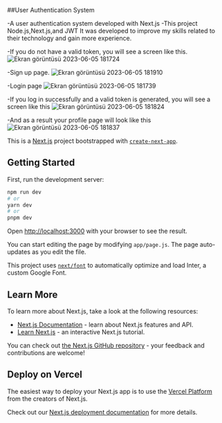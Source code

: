 ##User Authentication System

-A user authentication system developed with Next.js
-This project Node.js,Next.js,and JWT It was developed to improve my skills related to their technology and gain more experience.



-If you do not have a valid token, you will see a screen like this.
![Ekran görüntüsü 2023-06-05 181724](https://github.com/ahmetkfi/user_authentication_system/assets/100486215/247ec0ff-3d52-49e9-a88c-66097e6cdf1a)


-Sign up page.
![Ekran görüntüsü 2023-06-05 181910](https://github.com/ahmetkfi/user_authentication_system/assets/100486215/94a4631d-a318-42f2-bcfd-00ea5ac40a5e)


-Login page
![Ekran görüntüsü 2023-06-05 181739](https://github.com/ahmetkfi/user_authentication_system/assets/100486215/c50270dd-67d4-48fb-8b46-fc6b09aef746)



-If you log in successfully and a valid token is generated, you will see a screen like this
![Ekran görüntüsü 2023-06-05 181824](https://github.com/ahmetkfi/user_authentication_system/assets/100486215/7faec084-cea7-4937-8b8a-ac26529f33c5)



-And as a result your profile page will look like this
![Ekran görüntüsü 2023-06-05 181837](https://github.com/ahmetkfi/user_authentication_system/assets/100486215/7cb5df58-9b84-42ef-b6b2-cb680eeda03b)


This is a [Next.js](https://nextjs.org/) project bootstrapped with [`create-next-app`](https://github.com/vercel/next.js/tree/canary/packages/create-next-app).



## Getting Started

First, run the development server:

```bash
npm run dev
# or
yarn dev
# or
pnpm dev
```

Open [http://localhost:3000](http://localhost:3000) with your browser to see the result.

You can start editing the page by modifying `app/page.js`. The page auto-updates as you edit the file.

This project uses [`next/font`](https://nextjs.org/docs/basic-features/font-optimization) to automatically optimize and load Inter, a custom Google Font.

## Learn More

To learn more about Next.js, take a look at the following resources:

- [Next.js Documentation](https://nextjs.org/docs) - learn about Next.js features and API.
- [Learn Next.js](https://nextjs.org/learn) - an interactive Next.js tutorial.

You can check out [the Next.js GitHub repository](https://github.com/vercel/next.js/) - your feedback and contributions are welcome!

## Deploy on Vercel

The easiest way to deploy your Next.js app is to use the [Vercel Platform](https://vercel.com/new?utm_medium=default-template&filter=next.js&utm_source=create-next-app&utm_campaign=create-next-app-readme) from the creators of Next.js.

Check out our [Next.js deployment documentation](https://nextjs.org/docs/deployment) for more details.
